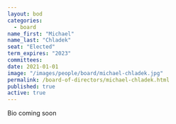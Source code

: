 ```yaml
---
layout: bod
categories: 
  - board
name_first: "Michael"
name_last: "Chladek"
seat: "Elected"
term_expires: "2023"
committees:
date: 2021-01-01
image: "/images/people/board/michael-chladek.jpg"
permalink: /board-of-directors/michael-chladek.html
published: true
active: true
---
```


Bio coming soon